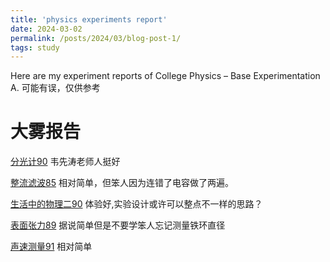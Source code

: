 ```yaml
---
title: 'physics experiments report'
date: 2024-03-02
permalink: /posts/2024/03/blog-post-1/
tags: study
---
```

Here are my experiment reports of College Physics – Base Experimentation A.
可能有误，仅供参考

大雾报告
=======

[分光计90](http://kyle8214.github.io/files/分光计.pdf) 韦先涛老师人挺好

[整流滤波85](http://kyle8214.github.io/files/整流滤波.pdf) 相对简单，但笨人因为连错了电容做了两遍。

[生活中的物理二90](http://kyle8214.github.io/files/实验设计.pdf) 体验好,实验设计或许可以整点不一样的思路？

[表面张力89](http://kyle8214.github.io/files/表面张力.pdf) 据说简单但是不要学笨人忘记测量铁环直径

[声速测量91](http://kyle8214.github.io/files/声速测量.pdf) 相对简单









